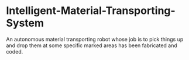 # Intelligent-Material-Transporting-System
An autonomous material transporting robot whose job is to pick things up and drop them at some specific marked areas has been fabricated and coded.
